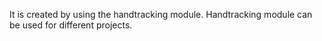 It is created by using the handtracking module.
Handtracking module can be used for different projects.

